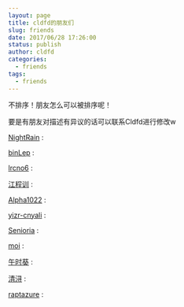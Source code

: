 ```yaml
---
layout: page
title: cldfd的朋友们
slug: friends
date: 2017/06/28 17:26:00
status: publish
author: cldfd
categories: 
  - friends
tags: 
  - friends
---
```


不排序！朋友怎么可以被排序呢！


要是有朋友对描述有异议的话可以联系Cldfd进行修改w

[NightRain](https://rainx.top/) :

[binLep](https://binlep.top/) : 

[lrcno6](https://lrcno6.github.io/) :

[江程训](https://censujiang.com) : 

[Alpha1022](http://rain.moimo.me) : 

[yizr-cnyali](https://yizr-cnyali.ac) :

[Senioria](https://91khr.github.io/out/index.html) :

[moi](https://moi-mo.github.io/) :

[午时葵](https://yuumu.moe) :

[清浔](http://cmath.cc/) :

[raptazure](https://raptazure.github.io/) :

